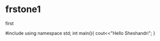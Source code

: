 # frstone1
first

#include<iostream>
using namespace std;
  int main(){
  cout<<"Hello Sheshandri";
  }
